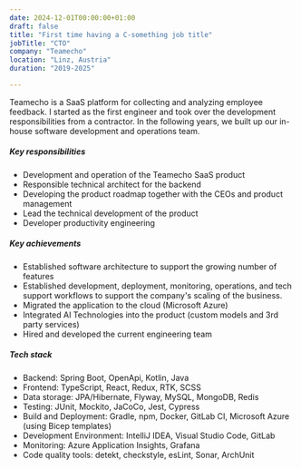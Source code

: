 ```yaml
---
date: 2024-12-01T00:00:00+01:00
draft: false
title: "First time having a C-something job title"
jobTitle: "CTO"
company: "Teamecho"
location: "Linz, Austria"
duration: "2019-2025"

---
```


[//]: # (### startup life)

Teamecho is a SaaS platform for collecting and analyzing employee feedback. I started as the first engineer
and took over the development responsibilities from a contractor. In the following years, we built up our in-house
software development and operations team.


##### Key responsibilities
- Development and operation of the Teamecho SaaS product
- Responsible technical architect for the backend
- Developing the product roadmap together with the CEOs and product management
- Lead the technical development of the product
- Developer productivity engineering

##### Key achievements
- Established software architecture to support the growing number of features
- Established development, deployment, monitoring, operations, and tech support workflows to support
  the company's scaling of the business.
- Migrated the application to the cloud (Microsoft Azure)
- Integrated AI Technologies into the product (custom models and 3rd party services)
- Hired and developed the current engineering team

##### Tech stack
- Backend: Spring Boot, OpenApi, Kotlin, Java
- Frontend: TypeScript, React, Redux, RTK, SCSS
- Data storage: JPA/Hibernate, Flyway, MySQL, MongoDB, Redis
- Testing: JUnit, Mockito, JaCoCo, Jest, Cypress
- Build and Deployment: Gradle, npm, Docker, GitLab CI, Microsoft Azure (using Bicep templates)
- Development Environment: IntelliJ IDEA, Visual Studio Code, GitLab
- Monitoring: Azure Application Insights, Grafana
- Code quality tools: detekt, checkstyle, esLint, Sonar, ArchUnit